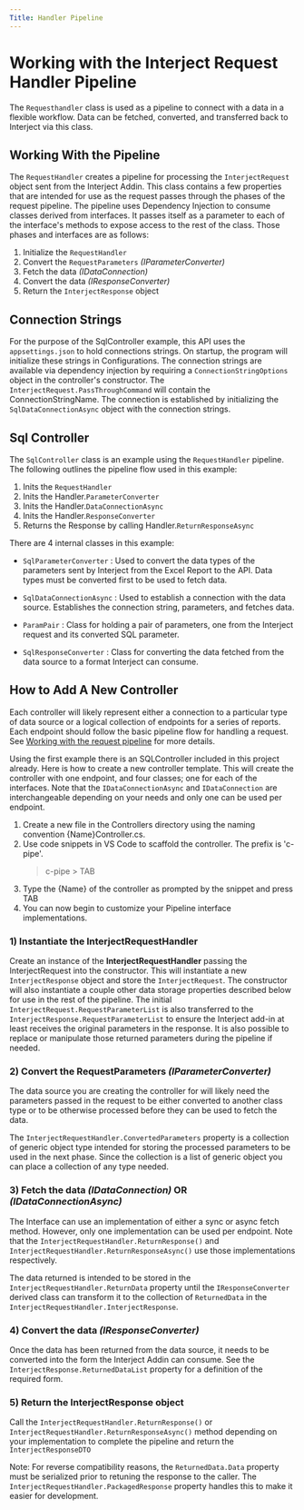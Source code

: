 ```yaml
---
Title: Handler Pipeline
---
```


# Working with the Interject Request Handler Pipeline

The `Requesthandler` class is used as a pipeline to connect with a data in a flexible workflow. Data can be fetched, converted, and transferred back to Interject via this class.

## Working With the Pipeline

The `RequestHandler` creates a pipeline for processing the `InterjectRequest` object sent from the Interject Addin. This class contains a few properties that are intended for use as the request passes through the phases of the request pipeline. The pipeline uses Dependency Injection to consume classes derived from interfaces. It passes itself as a parameter to each of the interface's methods to expose access to the rest of the class. Those phases and interfaces are as follows:

1. Initialize the `RequestHandler`
2. Convert the `RequestParameters` _(IParameterConverter)_
3. Fetch the data _(IDataConnection)_
4. Convert the data _(IResponseConverter)_
5. Return the `InterjectResponse` object

## Connection Strings

For the purpose of the SqlController example, this API uses the `appsettings.json` to hold connections strings. On startup, the program will initialize these strings in Configurations. The connection strings are available via dependency injection by requiring a `ConnectionStringOptions` object in the controller's constructor. The `InterjectRequest.PassThroughCommand` will contain the ConnectionStringName. The connection is established by initializing the `SqlDataConnectionAsync` object with the connection strings.

## Sql Controller

The `SqlController` class is an example using the `RequestHandler` pipeline. The following outlines the pipeline flow used in this example:

1. Inits the `RequestHandler`
2. Inits the Handler.`ParameterConverter`
3. Inits the Handler.`DataConnectionAsync`
4. Inits the Handler.`ResponseConverter`
5. Returns the Response by calling Handler.`ReturnResponseAsync`

There are 4 internal classes in this example:

- `SqlParameterConverter` : Used to convert the data types of the parameters sent by Interject from the Excel Report to the API. Data types must be converted first to be used to fetch data.

- `SqlDataConnectionAsync` : Used to establish a connection with the data source. Establishes the connection string, parameters, and fetches data.

- `ParamPair` : Class for holding a pair of parameters, one from the Interject request and its converted SQL parameter.

- `SqlResponseConverter` : Class for converting the data fetched from the data source to a format Interject can consume.

## How to Add A New Controller

Each controller will likely represent either a connection to a particular type of data source or a logical collection of endpoints for a series of reports. Each endpoint should follow the basic pipeline flow for handling a request. See [Working with the request pipeline](#working-with-the-pipeline) for more details.

Using the first example there is an SQLController included in this project already. Here is how to create a new controller template. This will create the controller with one endpoint, and four classes; one for each of the interfaces. Note that the `IDataConnectionAsync` and `IDataConnection` are interchangeable depending on your needs and only one can be used per endpoint.

1. Create a new file in the Controllers directory using the naming convention {Name}Controller.cs.
2. Use code snippets in VS Code to scaffold the controller. The prefix is 'c-pipe'.
   > c-pipe > TAB
3. Type the {Name} of the controller as prompted by the snippet and press TAB
4. You can now begin to customize your Pipeline interface implementations.

### 1) **Instantiate the InterjectRequestHandler**

Create an instance of the **InterjectRequestHandler** passing the InterjectRequest into the constructor. This will instantiate a new `InterjectResponse` object and store the `InterjectRequest`. The constructor will also instantiate a couple other data storage properties described below for use in the rest of the pipeline. The initial `InterjectRequest.RequestParameterList` is also transferred to the `InterjectResponse.RequestParameterList` to ensure the Interject add-in at least receives the original parameters in the response. It is also possible to replace or manipulate those returned parameters during the pipeline if needed.

### 2) **Convert the RequestParameters** _(IParameterConverter)_

The data source you are creating the controller for will likely need the parameters passed in the request to be either converted to another class type or to be otherwise processed before they can be used to fetch the data.

The `InterjectRequestHandler.ConvertedParameters` property is a collection of generic object type intended for storing the processed parameters to be used in the next phase. Since the collection is a list of generic object you can place a collection of any type needed.

### 3) **Fetch the data** _(IDataConnection)_ OR _(IDataConnectionAsync)_

The Interface can use an implementation of either a sync or async fetch method. However, only one implementation can be used per endpoint. Note that the `InterjectRequestHandler.ReturnResponse()` and `InterjectRequestHandler.ReturnResponseAsync()` use those implementations respectively.

The data returned is intended to be stored in the `InterjectRequestHandler.ReturnData` property until the `IResponseConverter` derived class can transform it to the collection of `ReturnedData` in the `InterjectRequestHandler.InterjectResponse`.

### 4) **Convert the data** _(IResponseConverter)_

Once the data has been returned from the data source, it needs to be converted into the form the Interject Addin can consume. See the `InterjectResponse.ReturnedDataList` property for a definition of the required form.

### 5) **Return the InterjectResponse object**

Call the `InterjectRequestHandler.ReturnResponse()` or `InterjectRequestHandler.ReturnResponseAsync()` method depending on your implementation to complete the pipeline and return the `InterjectResponseDTO`

Note: For reverse compatibility reasons, the `ReturnedData.Data` property must be serialized prior to retuning the response to the caller. The `InterjectRequestHandler.PackagedResponse` property handles this to make it easier for development.
